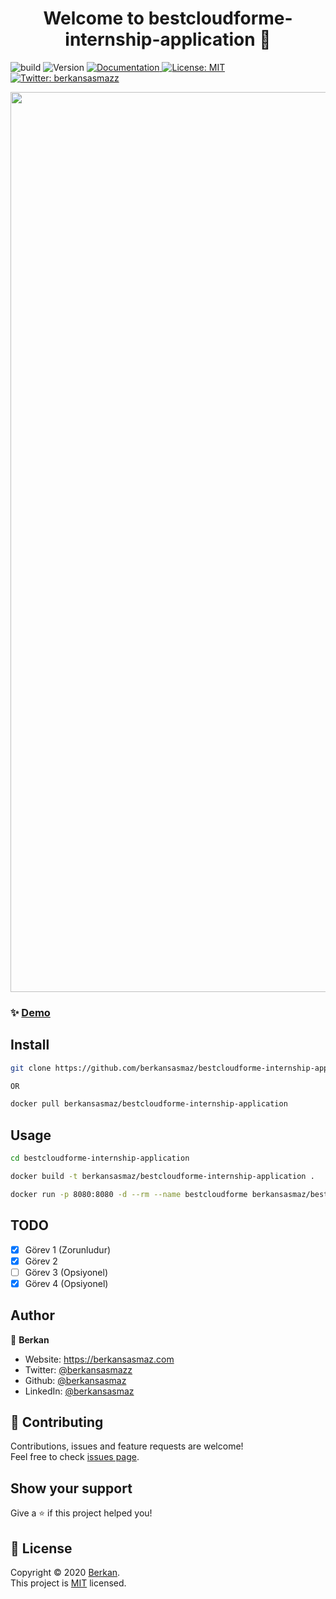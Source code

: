 <h1 align="center">Welcome to bestcloudforme-internship-application 👋</h1>
<p>
  
  ![build](https://github.com/berkansasmaz/bestcloudforme-internship-application/workflows/Docker%20Image%20CI/badge.svg?branch=master)
  <img alt="Version" src="https://img.shields.io/badge/version-1.0.0-blue.svg?cacheSeconds=2592000" />
  <a href="https://github.com/berkansasmaz/bestcloudforme-internship-application/blob/master/README.md" target="_blank">
    <img alt="Documentation" src="https://img.shields.io/badge/documentation-yes-brightgreen.svg" />
  </a>
  <a href="https://github.com/berkansasmaz/bestcloudforme-internship-application/blob/master/LICENSE" target="_blank">
    <img alt="License: MIT" src="https://img.shields.io/badge/License-MIT-yellow.svg" />
  </a>
  <a href="https://twitter.com/berkansasmazz" target="_blank">
    <img alt="Twitter: berkansasmazz" src="https://img.shields.io/twitter/follow/berkansasmazz.svg?style=social" />
  </a>
</p>

<p align="center">
<img width="1440" alt="Ekran Resmi 2020-03-30 20 42 50" src="https://user-images.githubusercontent.com/31216880/77944141-17b4ba80-72c7-11ea-8f84-a94006c207e7.png">
</p>

### ✨ [Demo](http://3.8.56.230/)

## Install

```sh
git clone https://github.com/berkansasmaz/bestcloudforme-internship-application.git

OR

docker pull berkansasmaz/bestcloudforme-internship-application
```

## Usage

```sh
cd bestcloudforme-internship-application

docker build -t berkansasmaz/bestcloudforme-internship-application .

docker run -p 8080:8080 -d --rm --name bestcloudforme berkansasmaz/bestcloudforme-internship-application
```

## TODO
- [x] Görev 1 (Zorunludur)
- [x] Görev 2
- [ ] Görev 3 (Opsiyonel)
- [x] Görev 4 (Opsiyonel)

## Author

👤 **Berkan**

* Website: https://berkansasmaz.com
* Twitter: [@berkansasmazz](https://twitter.com/berkansasmazz)
* Github: [@berkansasmaz](https://github.com/berkansasmaz)
* LinkedIn: [@berkansasmaz](https://linkedin.com/in/berkansasmaz)

## 🤝 Contributing

Contributions, issues and feature requests are welcome!<br />Feel free to check [issues page](https://github.com/berkansasmaz/bestcloudforme-internship-application/issues). 

## Show your support

Give a ⭐️ if this project helped you!

## 📝 License

Copyright © 2020 [Berkan](https://github.com/berkansasmaz).<br />
This project is [MIT](https://github.com/berkansasmaz/bestcloudforme-internship-application/blob/master/LICENSE) licensed.
